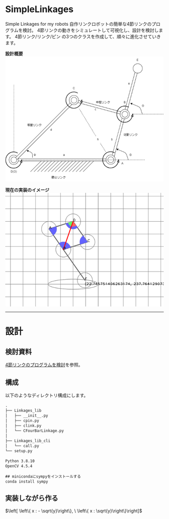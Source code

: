 # SimpleLinkages
Simple Linkages for my robots
自作リンクロボットの簡単な4節リンクのプログラムを検討。
4節リンクの動きをシミュレートして可視化し、設計を検討します。
4節リンク/リンク/ピン の3つのクラスを作成して、順々に進化させていきます。

**設計概要**
<img src = "./doc/4節リンクのプログラムを検討3.drawio.png" width = 600>

**現在の実装のイメージ**
![picture 5](images/1672715555230.png)  

---

# 設計

## 検討資料


[4節リンクのプログラムを検討](./doc/4節リンクのプログラム.md)を参照。

## 構成

以下のようなディレクトリ構成にします。

```
.
├── Linkages_lib
│   ├── __init__.py
│   ├── cpin.py
│   ├── clink.py
│   └── CFourBarLinkage.py
│
├── Linkages_lib_cli
│   └── call.py
└── setup.py

Python 3.8.10
OpenCV 4.5.4

## minicondaにsympyをインストールする
conda install sympy

```

## 実装しながら作る

$\left[ \left\{ x : - \sqrt{y}\right\}, \  \left\{ x : \sqrt{y}\right\}\right]$
